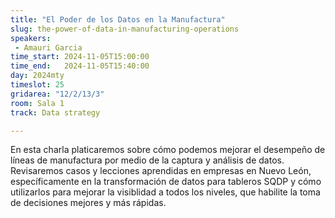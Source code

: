 ```yaml
---
title: "El Poder de los Datos en la Manufactura"
slug: the-power-of-data-in-manufacturing-operations
speakers:
 - Amauri Garcia
time_start: 2024-11-05T15:00:00
time_end:   2024-11-05T15:40:00
day: 2024mty
timeslot: 25
gridarea: "12/2/13/3"
room: Sala 1
track: Data strategy

---
```



En esta charla platicaremos sobre cómo podemos mejorar el desempeño de líneas de manufactura por medio de la captura y análisis de datos. Revisaremos casos y lecciones aprendidas en empresas en Nuevo León, específicamente en la transformación de datos para tableros SQDP y cómo utilizarlos para mejorar la visiblidad a todos los niveles, que habilite la toma de decisiones mejores y más rápidas.


